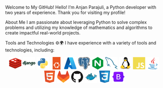 Welcome to My GitHub!
Hello! I’m Anjan Parajuli, a Python developer with two years of experience. Thank you for visiting my profile!

About Me
I am passionate about leveraging Python to solve complex problems and utilizing my knowledge of mathematics and algorithms to create impactful real-world projects.

Tools and Technologies ⚙️🌍
I have experience with a variety of tools and technologies, including:

<p align="center"> <img src="https://github.com/devicons/devicon/blob/master/icons/redis/redis-original.svg" alt="Redis" height="40" width="40" /> <img src="https://raw.githubusercontent.com/devicons/devicon/55609aa5bd817ff167afce0d965585c92040787a/icons/django/django-plain-wordmark.svg" alt="Django" height="40" width="40" /> <img src="https://github.com/devicons/devicon/blob/master/icons/python/python-original.svg" alt="Python" height="40" width="40" /> <img src="https://github.com/devicons/devicon/blob/master/icons/ubuntu/ubuntu-plain.svg" alt="Ubuntu" height="40" width="40" /> <img src="https://raw.githubusercontent.com/devicons/devicon/55609aa5bd817ff167afce0d965585c92040787a/icons/azure/azure-original.svg" alt="Azure" height="40" width="40" /> <img src="https://github.com/devicons/devicon/blob/master/icons/postgresql/postgresql-original.svg" alt="PostgreSQL" height="40" width="40" /> <img src="https://github.com/devicons/devicon/blob/master/icons/nginx/nginx-original.svg" alt="Nginx" height="40" width="40" /> <img src="https://github.com/devicons/devicon/blob/master/icons/mysql/mysql-original.svg" alt="MySQL" height="40" width="40" /> <img src="https://raw.githubusercontent.com/devicons/devicon/55609aa5bd817ff167afce0d965585c92040787a/icons/linux/linux-original.svg" alt="Linux" height="40" width="40" /> <img src="https://github.com/devicons/devicon/blob/master/icons/javascript/javascript-plain.svg" alt="JavaScript" height="40" width="40" /> <img src="https://github.com/devicons/devicon/blob/master/icons/java/java-original.svg" alt="Java" height="40" width="40" /> <img src="https://github.com/devicons/devicon/blob/master/icons/html5/html5-original.svg" alt="HTML5" height="40" width="40" /> <img src="https://github.com/devicons/devicon/blob/master/icons/gitlab/gitlab-original.svg" alt="GitLab" height="40" width="40" /> <img src="https://github.com/devicons/devicon/blob/master/icons/github/github-original.svg" alt="GitHub" height="40" width="40" /> <img src="https://raw.githubusercontent.com/devicons/devicon/55609aa5bd817ff167afce0d965585c92040787a/icons/docker/docker-original.svg" alt="Docker" height="40" width="40" /> <img src="https://raw.githubusercontent.com/devicons/devicon/55609aa5bd817ff167afce0d965585c92040787a/icons/css3/css3-original.svg" alt="CSS3" height="40" width="40" /> <img src="https://raw.githubusercontent.com/devicons/devicon/55609aa5bd817ff167afce0d965585c92040787a/icons/bootstrap/bootstrap-original.svg" alt="Bootstrap" height="40" width="40" /> </p>
